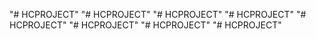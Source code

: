 "# HCPROJECT" 
"# HCPROJECT" 
"# HCPROJECT" 
"# HCPROJECT" 
"# HCPROJECT" 
"# HCPROJECT" 
"# HCPROJECT" 
"# HCPROJECT" 
